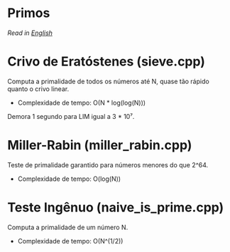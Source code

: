 # Primos

*Read in [English](README.en.md)*

# Crivo de Eratóstenes (sieve.cpp)
Computa a primalidade de todos os números até N, quase tão rápido quanto o crivo linear.
* Complexidade de tempo: O(N * log(log(N)))

Demora 1 segundo para LIM igual a 3 * 10⁷.

# Miller-Rabin (miller_rabin.cpp)
Teste de primalidade garantido para números menores do que 2^64.
* Complexidade de tempo: O(log(N))

# Teste Ingênuo (naive_is_prime.cpp)
Computa a primalidade de um número N.
* Complexidade de tempo: O(N^(1/2))
